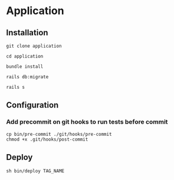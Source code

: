 # Application

## Installation

```shell
git clone application

cd application

bundle install

rails db:migrate

rails s
```

## Configuration

### Add precommit on git hooks to run tests before commit

```shell
cp bin/pre-commit ./git/hooks/pre-commit
chmod +x .git/hooks/post-commit
```

## Deploy

```shell
sh bin/deploy TAG_NAME
```
